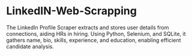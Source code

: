 # LinkedIN-Web-Scrapping
The LinkedIn Profile Scraper extracts and stores user details from connections, aiding HRs in hiring. Using Python, Selenium, and SQLite, it gathers name, bio, skills, experience, and education, enabling efficient candidate analysis.
